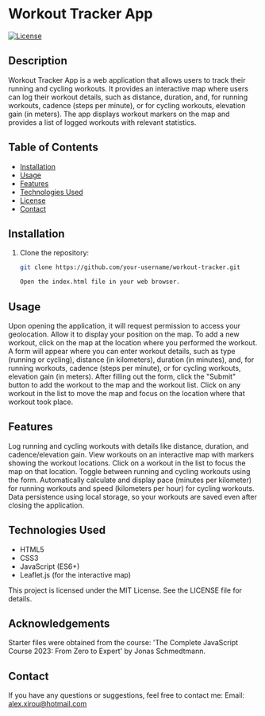 # Workout Tracker App

[![License](https://img.shields.io/badge/License-MIT-blue.svg)](LICENSE)

## Description

Workout Tracker App is a web application that allows users to track their running and cycling workouts. It provides an interactive map where users can log their workout details, such as distance, duration, and, for running workouts, cadence (steps per minute), or for cycling workouts, elevation gain (in meters). The app displays workout markers on the map and provides a list of logged workouts with relevant statistics.


## Table of Contents

- [Installation](#installation)
- [Usage](#usage)
- [Features](#features)
- [Technologies Used](#technologies-used)
- [License](#license)
- [Contact](#contact)

## Installation

1. Clone the repository:

   ```bash
   git clone https://github.com/your-username/workout-tracker.git

   Open the index.html file in your web browser.

##  Usage

Upon opening the application, it will request permission to access your geolocation. Allow it to display your position on the map.
To add a new workout, click on the map at the location where you performed the workout. A form will appear where you can enter workout details, such as type (running or cycling), distance (in kilometers), duration (in minutes), and, for running workouts, cadence (steps per minute), or for cycling workouts, elevation gain (in meters).
After filling out the form, click the "Submit" button to add the workout to the map and the workout list.
Click on any workout in the list to move the map and focus on the location where that workout took place.

##  Features

Log running and cycling workouts with details like distance, duration, and cadence/elevation gain.
View workouts on an interactive map with markers showing the workout locations.
Click on a workout in the list to focus the map on that location.
Toggle between running and cycling workouts using the form.
Automatically calculate and display pace (minutes per kilometer) for running workouts and speed (kilometers per hour) for cycling workouts.
Data persistence using local storage, so your workouts are saved even after closing the application.

##  Technologies Used

- HTML5
- CSS3
- JavaScript (ES6+)
- Leaflet.js (for the interactive map)



This project is licensed under the MIT License. See the LICENSE file for details.


## Acknowledgements

Starter files were obtained from the course: 'The Complete JavaScript Course 2023: From Zero to Expert' by Jonas Schmedtmann.


##  Contact

If you have any questions or suggestions, feel free to contact me: Email: alex.xirou@hotmail.com
